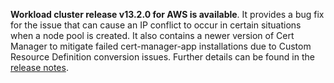 **Workload cluster release v13.2.0 for AWS is available**. It provides a bug fix for the issue that can cause an IP conflict to occur in certain situations when a node pool is created. It also contains a newer version of Cert Manager to mitigate failed cert-manager-app installations due to Custom Resource Definition conversion issues. Further details can be found in the [release notes](https://docs.giantswarm.io/changes/workload-cluster-releases-aws/releases/aws-v13.2.0/).
